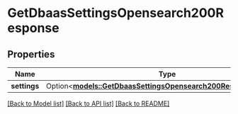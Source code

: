 # GetDbaasSettingsOpensearch200Response

## Properties

Name | Type | Description | Notes
------------ | ------------- | ------------- | -------------
**settings** | Option<[**models::GetDbaasSettingsOpensearch200ResponseSettings**](get_dbaas_settings_opensearch_200_response_settings.md)> |  | [optional]

[[Back to Model list]](../README.md#documentation-for-models) [[Back to API list]](../README.md#documentation-for-api-endpoints) [[Back to README]](../README.md)


